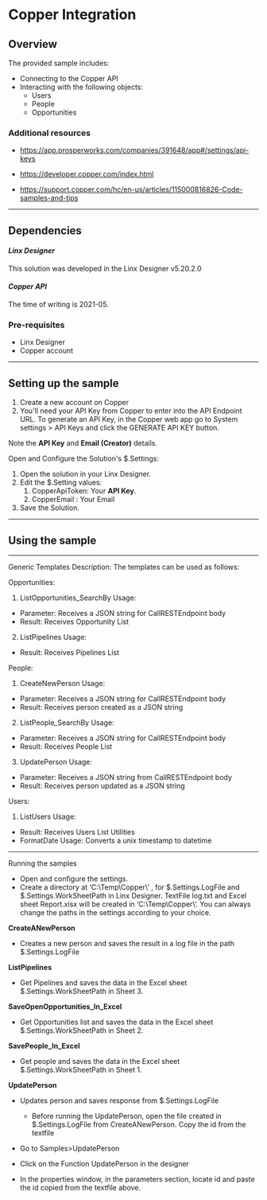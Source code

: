 ﻿# Copper Integration

## Overview

The provided sample includes:

- Connecting to the Copper API
- Interacting with the following objects:
  - Users
  - People
  - Opportunities

### Additional resources

- <https://app.prosperworks.com/companies/391648/app#/settings/api-keys>

- <https://developer.copper.com/index.html>

- <https://support.copper.com/hc/en-us/articles/115000816826-Code-samples-and-tips>

---

## Dependencies
#### *Linx Designer*
This solution was developed in the Linx Designer v5.20.2.0
#### *Copper API*
The time of writing is 2021-05. 

### Pre-requisites

- Linx Designer
- Copper account

---

## Setting up the sample

1. Create a new account on Copper
1. You'll need your API Key from Copper to enter into the API Endpoint URL. To generate an API Key, in the Copper web app go to System settings > API Keys and click the GENERATE API KEY button.

Note the **API Key** and **Email (Creator)** details.

Open and Configure the Solution's $.Settings:

1. Open the solution in your Linx Designer.
1. Edit the $.Setting values:
   1. CopperApiToken: Your **API Key**.
   1. CopperEmail : Your Email
1. Save the Solution.
---

## Using the sample

---

Generic Templates
Description: The templates can be used as follows:

Opportunities:
1. ListOpportunities_SearchBy
Usage:
  - Parameter: Receives a JSON string for CallRESTEndpoint body 
  - Result: Receives Opportunity List 

2. ListPipelines
Usage:
  - Result: Receives Pipelines List 

People:
1. CreateNewPerson
Usage:
  - Parameter: Receives a JSON string for CallRESTEndpoint body 
  - Result: Receives person created as a JSON string

2. ListPeople_SearchBy
Usage:
  - Parameter: Receives a JSON string for CallRESTEndpoint body
  - Result: Receives People List 

3. UpdatePerson
Usage:
  - Parameter: Receives a JSON string from CallRESTEndpoint body
  - Result: Receives person updated as a JSON string 

Users:
1. ListUsers
Usage:
  - Result: Receives Users List 
Utilities
  - FormatDate
Usage:
Converts a unix timestamp to datetime

---
Running the samples
- Open and configure the settings. 
- Create a directory at ‘C:\Temp\Copper\’ , for $.Settings.LogFile and $.Settings.WorkSheetPath in Linx Designer. TextFile log.txt and Excel sheet Report.xlsx will be created in ‘C:\Temp\Copper\’.  You can always change the paths in the settings according to your choice.
 
**CreateANewPerson**
  - Creates a new person and saves the result in a log file in the path $.Settings.LogFile

**ListPipelines**
  - Get Pipelines and saves the data in the Excel sheet $.Settings.WorkSheetPath in Sheet 3.

**SaveOpenOpportunities_In_Excel**
  - Get Opportunities list and saves the data in the Excel sheet $.Settings.WorkSheetPath in Sheet 2.

**SavePeople_In_Excel**
  - Get people and saves the data in the Excel sheet $.Settings.WorkSheetPath in Sheet 1.

**UpdatePerson**
  - Updates person and saves response from $.Settings.LogFile
       - Before running the UpdatePerson, open the file created in $.Settings.LogFile from CreateANewPerson.  Copy the id from the textfile 

- Go to Samples>UpdatePerson 
- Click on the Function UpdatePerson in the designer
- In the properties window, in the parameters section, locate id and paste the id copied from the textfile above.


